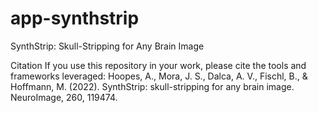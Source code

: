 # app-synthstrip
SynthStrip: Skull-Stripping for Any Brain Image

Citation
If you use this repository in your work, please cite the tools and frameworks leveraged:
Hoopes, A., Mora, J. S., Dalca, A. V., Fischl, B., & Hoffmann, M. (2022). SynthStrip: skull-stripping for any brain image. NeuroImage, 260, 119474.
